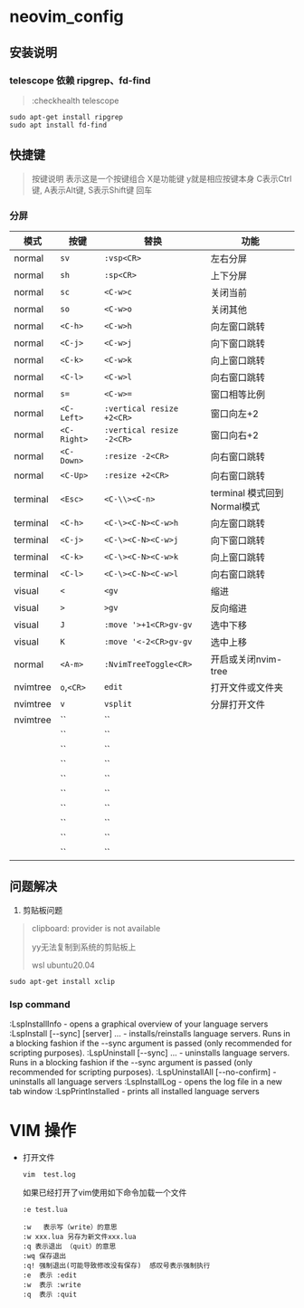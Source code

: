 # neovim_config

## 安装说明
### telescope 依赖 ripgrep、fd-find
> :checkhealth telescope
```
sudo apt-get install ripgrep
sudo apt install fd-find
```

## 快捷键
> 按键说明
> <X-y> 表示这是一个按键组合 X是功能键   y就是相应按键本身
> C表示Ctrl键, A表示Alt键, S表示Shift键
> <CR> 回车

### 分屏

|模式|按键|替换|功能|
|-|-|-|-|
|normal|`sv`|`:vsp<CR>`|左右分屏|
|normal|`sh`|`:sp<CR>`|上下分屏|
|normal|`sc`|`<C-w>c`|关闭当前|
|normal|`so`|`<C-w>o`|关闭其他|
|normal|`<C-h>`|`<C-w>h`|向左窗口跳转|
|normal|`<C-j>`|`<C-w>j`|向下窗口跳转|
|normal|`<C-k>`|`<C-w>k`|向上窗口跳转|
|normal|`<C-l>`|`<C-w>l`|向右窗口跳转|
|normal|`s=`|`<C-w>=`|窗口相等比例|
|normal|`<C-Left>`|`:vertical resize +2<CR>`|窗口向左+2|
|normal|`<C-Right>`|`:vertical resize -2<CR>`|窗口向右+2|
|normal|`<C-Down>`|`:resize -2<CR>`|向右窗口跳转|
|normal|`<C-Up>`|`:resize +2<CR>`|向右窗口跳转|
|terminal|`<Esc>`|`<C-\\><C-n>`|terminal 模式回到Normal模式|
|terminal|`<C-h>`|`<C-\><C-N><C-w>h`|向左窗口跳转|
|terminal|`<C-j>`|`<C-\><C-N><C-w>j`|向下窗口跳转|
|terminal|`<C-k>`|`<C-\><C-N><C-w>k`|向上窗口跳转|
|terminal|`<C-l>`|`<C-\><C-N><C-w>l`|向右窗口跳转|
|visual|`<`|`<gv`|缩进|
|visual|`>`|`>gv`|反向缩进|
|visual|`J`|`:move '>+1<CR>gv-gv`|选中下移|
|visual|`K`|`:move '<-2<CR>gv-gv`|选中上移|
|normal|`<A-m>`|`:NvimTreeToggle<CR>`|开启或关闭nvim-tree|
|nvimtree|`o`,`<CR>`|`edit`|打开文件或文件夹|
|nvimtree|`v`|`vsplit`|分屏打开文件|
|nvimtree|``|``||
||``|``||
||``|``||
||``|``||
||``|``||
||``|``||
||``|``||
||``|``||
||``|``||
||``|``||

## 问题解决

1. 剪贴板问题
> clipboard: provider is not available 
> 
> yy无法复制到系统的剪贴板上
> 
> wsl ubuntu20.04

```
sudo apt-get install xclip
```

### lsp command

:LspInstallInfo - opens a graphical overview of your language servers
:LspInstall [--sync] [server] ... - installs/reinstalls language servers. Runs in a blocking fashion if the --sync argument is passed (only recommended for scripting purposes).
:LspUninstall [--sync] <server> ... - uninstalls language servers. Runs in a blocking fashion if the --sync argument is passed (only recommended for scripting purposes).
:LspUninstallAll [--no-confirm] - uninstalls all language servers
:LspInstallLog - opens the log file in a new tab window
:LspPrintInstalled - prints all installed language servers


# VIM 操作

- 打开文件
   ```
   vim  test.log
   ```
   如果已经打开了vim使用如下命令加载一个文件
   ```
   :e test.lua 
   ```
   ```
   :w   表示写（write）的意思
   :w xxx.lua 另存为新文件xxx.lua
   :q 表示退出 （quit）的意思
   :wq 保存退出
   :q! 强制退出(可能导致修改没有保存)  感叹号表示强制执行
   :e  表示 :edit
   :w  表示 :write
   :q  表示 :quit
   ```
